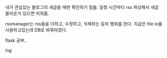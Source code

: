 내가 관심있는 블로그의 새글을 매번 확인하기 힘듦.
일정 시간마다 rss 파싱해서 새글 올라온거 있으면 띄워줌.

rssmanager는 rss들을 더하고, 수정하고, 삭제하는 등의 행위를 한다.
지금은 file io를 사용하고있는데 DB로 바꿔야겠다.

flask 공부..

ing
